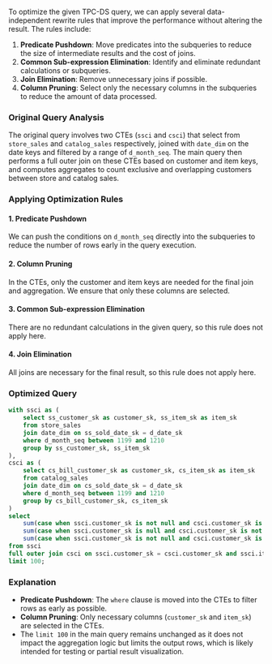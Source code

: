 To optimize the given TPC-DS query, we can apply several data-independent rewrite rules that improve the performance without altering the result. The rules include:

1. **Predicate Pushdown**: Move predicates into the subqueries to reduce the size of intermediate results and the cost of joins.
2. **Common Sub-expression Elimination**: Identify and eliminate redundant calculations or subqueries.
3. **Join Elimination**: Remove unnecessary joins if possible.
4. **Column Pruning**: Select only the necessary columns in the subqueries to reduce the amount of data processed.

### Original Query Analysis
The original query involves two CTEs (`ssci` and `csci`) that select from `store_sales` and `catalog_sales` respectively, joined with `date_dim` on the date keys and filtered by a range of `d_month_seq`. The main query then performs a full outer join on these CTEs based on customer and item keys, and computes aggregates to count exclusive and overlapping customers between store and catalog sales.

### Applying Optimization Rules

#### 1. Predicate Pushdown
We can push the conditions on `d_month_seq` directly into the subqueries to reduce the number of rows early in the query execution.

#### 2. Column Pruning
In the CTEs, only the customer and item keys are needed for the final join and aggregation. We ensure that only these columns are selected.

#### 3. Common Sub-expression Elimination
There are no redundant calculations in the given query, so this rule does not apply here.

#### 4. Join Elimination
All joins are necessary for the final result, so this rule does not apply here.

### Optimized Query
```sql
with ssci as (
    select ss_customer_sk as customer_sk, ss_item_sk as item_sk
    from store_sales
    join date_dim on ss_sold_date_sk = d_date_sk
    where d_month_seq between 1199 and 1210
    group by ss_customer_sk, ss_item_sk
),
csci as (
    select cs_bill_customer_sk as customer_sk, cs_item_sk as item_sk
    from catalog_sales
    join date_dim on cs_sold_date_sk = d_date_sk
    where d_month_seq between 1199 and 1210
    group by cs_bill_customer_sk, cs_item_sk
)
select
    sum(case when ssci.customer_sk is not null and csci.customer_sk is null then 1 else 0 end) as store_only,
    sum(case when ssci.customer_sk is null and csci.customer_sk is not null then 1 else 0 end) as catalog_only,
    sum(case when ssci.customer_sk is not null and csci.customer_sk is not null then 1 else 0 end) as store_and_catalog
from ssci
full outer join csci on ssci.customer_sk = csci.customer_sk and ssci.item_sk = csci.item_sk
limit 100;
```

### Explanation
- **Predicate Pushdown**: The `where` clause is moved into the CTEs to filter rows as early as possible.
- **Column Pruning**: Only necessary columns (`customer_sk` and `item_sk`) are selected in the CTEs.
- The `limit 100` in the main query remains unchanged as it does not impact the aggregation logic but limits the output rows, which is likely intended for testing or partial result visualization.